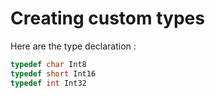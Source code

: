 # Creating custom types

Here are the type declaration :

```C
typedef char Int8
typedef short Int16
typedef int Int32
```
